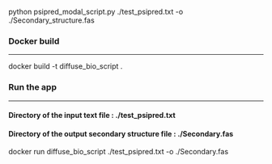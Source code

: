 

python psipred_modal_script.py ./test_psipred.txt -o ./Secondary_structure.fas

### Docker build
----
docker build -t diffuse_bio_script .

### Run the app
----
#### Directory of the input text file : ./test_psipred.txt
#### Directory of the output secondary structure file : ./Secondary.fas
docker run diffuse_bio_script ./test_psipred.txt -o ./Secondary.fas


